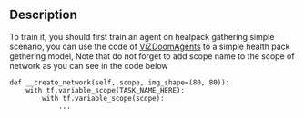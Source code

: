Description
---

To train it, you should first train an agent on healpack gathering simple scenario, you can use the code of [ViZDoomAgents](https://github.com/GoingMyWay/ViZDoomAgents/tree/master/healthpack_gathering) to a simple health pack gethering model, Note that do not forget to add scope name to the scope of network as you can see in the code below

    def __create_network(self, scope, img_shape=(80, 80)):
        with tf.variable_scope(TASK_NAME_HERE):
            with tf.variable_scope(scope):
                ...


